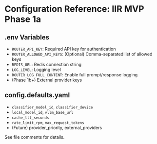# Configuration Reference: IIR MVP Phase 1a

## .env Variables
- `ROUTER_API_KEY`: Required API key for authentication
- `ROUTER_ALLOWED_API_KEYS`: (Optional) Comma-separated list of allowed keys
- `REDIS_URL`: Redis connection string
- `LOG_LEVEL`: Logging level
- `ROUTER_LOG_FULL_CONTENT`: Enable full prompt/response logging
- (Phase 1b+) External provider keys

## config.defaults.yaml
- `classifier_model_id`, `classifier_device`
- `local_model_id`, `vllm_base_url`
- `cache_ttl_seconds`
- `rate_limit_rpm`, `max_request_tokens`
- (Future) provider_priority, external_providers

See file comments for details.
